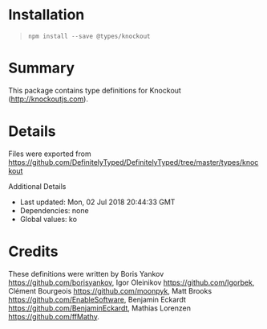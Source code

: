 # Installation
> `npm install --save @types/knockout`

# Summary
This package contains type definitions for Knockout (http://knockoutjs.com).

# Details
Files were exported from https://github.com/DefinitelyTyped/DefinitelyTyped/tree/master/types/knockout

Additional Details
 * Last updated: Mon, 02 Jul 2018 20:44:33 GMT
 * Dependencies: none
 * Global values: ko

# Credits
These definitions were written by Boris Yankov <https://github.com/borisyankov>, Igor Oleinikov <https://github.com/Igorbek>, Clément Bourgeois <https://github.com/moonpyk>, Matt Brooks <https://github.com/EnableSoftware>, Benjamin Eckardt <https://github.com/BenjaminEckardt>, Mathias Lorenzen <https://github.com/ffMathy>.
